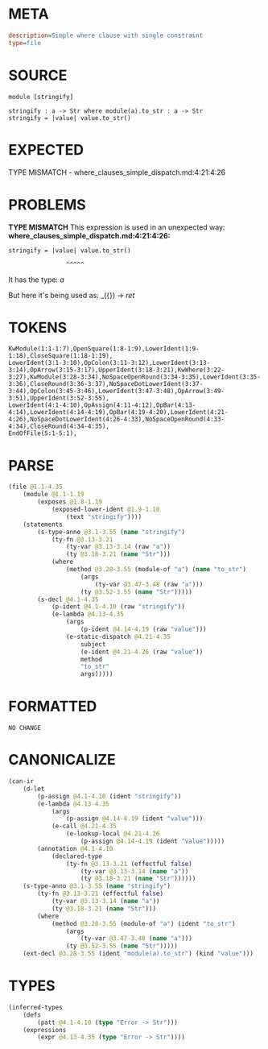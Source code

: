 # META
~~~ini
description=Simple where clause with single constraint
type=file
~~~
# SOURCE
~~~roc
module [stringify]

stringify : a -> Str where module(a).to_str : a -> Str
stringify = |value| value.to_str()
~~~
# EXPECTED
TYPE MISMATCH - where_clauses_simple_dispatch.md:4:21:4:26
# PROBLEMS
**TYPE MISMATCH**
This expression is used in an unexpected way:
**where_clauses_simple_dispatch.md:4:21:4:26:**
```roc
stringify = |value| value.to_str()
```
                    ^^^^^

It has the type:
    _a_

But here it's being used as:
    _({}) -> _ret_

# TOKENS
~~~zig
KwModule(1:1-1:7),OpenSquare(1:8-1:9),LowerIdent(1:9-1:18),CloseSquare(1:18-1:19),
LowerIdent(3:1-3:10),OpColon(3:11-3:12),LowerIdent(3:13-3:14),OpArrow(3:15-3:17),UpperIdent(3:18-3:21),KwWhere(3:22-3:27),KwModule(3:28-3:34),NoSpaceOpenRound(3:34-3:35),LowerIdent(3:35-3:36),CloseRound(3:36-3:37),NoSpaceDotLowerIdent(3:37-3:44),OpColon(3:45-3:46),LowerIdent(3:47-3:48),OpArrow(3:49-3:51),UpperIdent(3:52-3:55),
LowerIdent(4:1-4:10),OpAssign(4:11-4:12),OpBar(4:13-4:14),LowerIdent(4:14-4:19),OpBar(4:19-4:20),LowerIdent(4:21-4:26),NoSpaceDotLowerIdent(4:26-4:33),NoSpaceOpenRound(4:33-4:34),CloseRound(4:34-4:35),
EndOfFile(5:1-5:1),
~~~
# PARSE
~~~clojure
(file @1.1-4.35
	(module @1.1-1.19
		(exposes @1.8-1.19
			(exposed-lower-ident @1.9-1.18
				(text "stringify"))))
	(statements
		(s-type-anno @3.1-3.55 (name "stringify")
			(ty-fn @3.13-3.21
				(ty-var @3.13-3.14 (raw "a"))
				(ty @3.18-3.21 (name "Str")))
			(where
				(method @3.28-3.55 (module-of "a") (name "to_str")
					(args
						(ty-var @3.47-3.48 (raw "a")))
					(ty @3.52-3.55 (name "Str")))))
		(s-decl @4.1-4.35
			(p-ident @4.1-4.10 (raw "stringify"))
			(e-lambda @4.13-4.35
				(args
					(p-ident @4.14-4.19 (raw "value")))
				(e-static-dispatch @4.21-4.35
					subject
					(e-ident @4.21-4.26 (raw "value"))
					method
					"to_str"
					args)))))
~~~
# FORMATTED
~~~roc
NO CHANGE
~~~
# CANONICALIZE
~~~clojure
(can-ir
	(d-let
		(p-assign @4.1-4.10 (ident "stringify"))
		(e-lambda @4.13-4.35
			(args
				(p-assign @4.14-4.19 (ident "value")))
			(e-call @4.21-4.35
				(e-lookup-local @4.21-4.26
					(p-assign @4.14-4.19 (ident "value")))))
		(annotation @4.1-4.10
			(declared-type
				(ty-fn @3.13-3.21 (effectful false)
					(ty-var @3.13-3.14 (name "a"))
					(ty @3.18-3.21 (name "Str"))))))
	(s-type-anno @3.1-3.55 (name "stringify")
		(ty-fn @3.13-3.21 (effectful false)
			(ty-var @3.13-3.14 (name "a"))
			(ty @3.18-3.21 (name "Str")))
		(where
			(method @3.28-3.55 (module-of "a") (ident "to_str")
				(args
					(ty-var @3.47-3.48 (name "a")))
				(ty @3.52-3.55 (name "Str")))))
	(ext-decl @3.28-3.55 (ident "module(a).to_str") (kind "value")))
~~~
# TYPES
~~~clojure
(inferred-types
	(defs
		(patt @4.1-4.10 (type "Error -> Str")))
	(expressions
		(expr @4.13-4.35 (type "Error -> Str"))))
~~~

